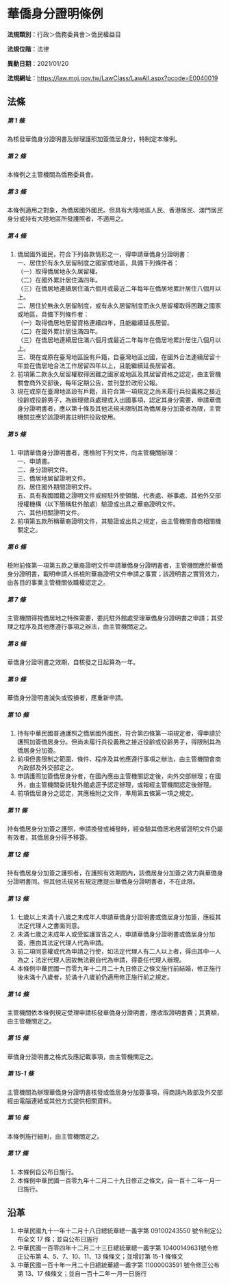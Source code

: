 # 華僑身分證明條例




**法規類別**：行政＞僑務委員會＞僑民權益目

**法規位階**：法律

**異動日期**：2021/01/20  

**法規網址**：https://law.moj.gov.tw/LawClass/LawAll.aspx?pcode=E0040019



## 法條
##### 第 1 條
為核發華僑身分證明書及辦理護照加簽僑居身分，特制定本條例。

##### 第 2 條
本條例之主管機關為僑務委員會。

##### 第 3 條
本條例適用之對象，為僑居國外國民。但具有大陸地區人民、香港居民、澳門居民身分或持有大陸地區所發護照者，不適用之。

##### 第 4 條
1. 僑居國外國民，符合下列各款情形之一，得申請華僑身分證明書：  
一、居住於有永久居留制度之國家或地區，具備下列條件者：  
（一）取得僑居地永久居留權。  
（二）在國外累計居住滿四年。  
（三）在僑居地連續居住滿六個月或最近二年每年在僑居地累計居住八個月以上。  
二、居住於無永久居留制度，或有永久居留制度而永久居留權取得困難之國家或地區，具備下列條件者：  
（一）取得僑居地居留資格連續四年，且能繼續延長居留。  
（二）在國外累計居住滿四年。  
（三）在僑居地連續居住滿六個月或最近二年每年在僑居地累計居住八個月以上。  
三、現在或原在臺灣地區設有戶籍，自臺灣地區出國，在國外合法連續居留十年並在僑居地合法工作居留四年以上，且能繼續延長居留者。
1. 前項第二款永久居留權取得困難之國家或地區及其居留資格之認定，由主管機關會商外交部後，每年定期公告，並刊登於政府公報。
1. 現在或原在臺灣地區設有戶籍，且符合第一項規定之尚未履行兵役義務之接近役齡或役齡男子，為辦理徵兵處理或入出國事項，認定其身分需要，申請華僑身分證明書者，應以第十條及其他法規未限制其為僑居身分加簽者為限，主管機關並應於該證明書註明供役政使用。

##### 第 5 條
1. 申請華僑身分證明書者，應檢附下列文件，向主管機關辦理：  
一、申請書。  
二、身分證明文件。  
三、僑居地居留證明文件。  
四、居住國外期間證明文件。  
五、具有我國國籍之證明文件或經駐外使領館、代表處、辦事處、其他外交部授權機構（以下簡稱駐外館處）驗證或出具之華裔證明文件。  
六、其他相關證明文件。
1. 前項第五款所稱華裔證明文件，其驗證或出具之規定，由主管機關會商相關機關定之。

##### 第 6 條
檢附前條第一項第五款之華裔證明文件申請華僑身分證明書者，主管機關應於華僑身分證明書，載明申請人係檢附華裔證明文件申請之事實；該證明書之實質效力，由各目的事業主管機關依職權認定之。

##### 第 7 條
主管機關得視僑居地之特殊需要，委託駐外館處受理華僑身分證明書之申請；其受理之程序及其他應遵行事項之辦法，由主管機關定之。

##### 第 8 條
華僑身分證明書之效期，自核發之日起算為一年。

##### 第 9 條
華僑身分證明書滅失或毀損者，應重新申請。

##### 第 10 條
1. 持有中華民國普通護照之僑居國外國民，符合第四條第一項規定者，得申請於護照加簽僑居身分。但尚未履行兵役義務之接近役齡或役齡男子，得限制其為僑居身分加簽。
1. 前項但書限制之範圍、條件、程序及其他應遵行事項之辦法，由主管機關會商內政部及外交部定之。
1. 申請護照加簽僑居身分者，在國內應由主管機關認定後，向外交部辦理；在國外，由主管機關委託駐外館處逕予認定辦理，或報經主管機關認定後辦理。
1. 前項僑居身分之認定，其應檢附之文件，準用第五條第一項之規定。

##### 第 11 條
持有僑居身分加簽之護照，申請換發或補發時，經查驗其僑居地居留證明文件仍屬有效者，其僑居身分得予移簽。

##### 第 12 條
持有僑居身分加簽之護照者，在護照有效期間內，該僑居身分加簽之效力與華僑身分證明書同。但其他法規另有規定應提出華僑身分證明書者，不在此限。

##### 第 13 條
1. 七歲以上未滿十八歲之未成年人申請華僑身分證明書或僑居身分加簽，應經其法定代理人之書面同意。
1. 未滿七歲之未成年人或受監護宣告之人，申請華僑身分證明書或僑居身分加簽，應由其法定代理人代為申請。
1. 前二項同意權或代為申請之行使，如法定代理人有二人以上者，得由其中一人為之；法定代理人因故無法親自代為申請，得委任代理人辦理。
1. 本條例中華民國一百零九年十二月二十九日修正之條文施行前結婚，修正施行後未滿十八歲者，於滿十八歲前仍適用修正施行前之規定。

##### 第 14 條
主管機關依本條例規定受理申請核發華僑身分證明書，應收取證明書費；其費額，由主管機關定之。

##### 第 15 條
華僑身分證明書之格式及應記載事項，由主管機關定之。

##### 第 15-1 條
主管機關為辦理華僑身分證明書核發或僑居身分加簽事項，得商請內政部及外交部經由電腦連結或其他方式提供相關資料。

##### 第 16 條
本條例施行細則，由主管機關定之。

##### 第 17 條
1. 本條例自公布日施行。
1. 本條例中華民國一百零九年十二月二十九日修正之條文，自一百十二年一月一日施行。

## 沿革
1. 中華民國九十一年十二月十八日總統華總一義字第 09100243550  號令制定公布全文 17 條；並自公布日施行
1. 中華民國一百零四年十二月二十三日總統華總一義字第 10400149631號令修正公布第 4、5、7、10、11、13  條條文；並增訂第 15-1 條條文
1. 中華民國一百十年一月二十日總統華總一義字第 11000003591  號令修正公布第 13、17 條條文；並自一百十二年一月一日施行
